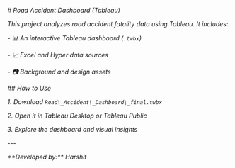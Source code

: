 *# Road Accident Dashboard (Tableau)*



*This project analyzes road accident fatality data using Tableau. It includes:*



*- 📊 An interactive Tableau dashboard (`.twbx`)*

*- 📈 Excel and Hyper data sources*

*- 📷 Background and design assets*



*## How to Use*

*1. Download `Road\_Accident\_Dashboard\_final.twbx`*

*2. Open it in Tableau Desktop or Tableau Public*

*3. Explore the dashboard and visual insights*



*---*



*\*\*Developed by:\*\* Harshit*  



